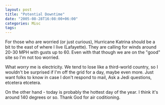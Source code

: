 ```yaml
---
layout: post
title: "Potential Downtime"
date: "2005-08-28T16:08:00+06:00"
categories: Misc 
tags: 
---
```


For those who are worried (or just curious), Hurricane Katrina should be a bit to the east of where I live (Lafayette). They are calling for winds around 20-30 MPH with gusts up to 60. Even with that though we are on the "good" site so I'm not too worried.

What <i>worry</i> me is electricity. We tend to lose like a third-world country, so I wouldn't be surprised if I'm off the grid for a day, maybe even more. Just want folks to know in case I don't respond to mail, Ask a Jedi questions, etcetera etcetera.

On the other hand - today is probably the hottest day of the year. I think it's around 140 degrees or so. Thank God for air coditioning.
